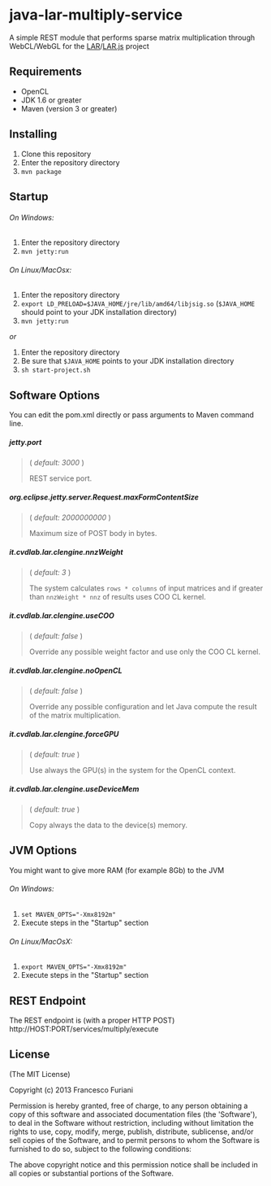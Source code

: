 java-lar-multiply-service
=========================

A simple REST module that performs sparse matrix multiplication through WebCL/WebGL for the [LAR](https://github.com/cvdlab/larpy)/[LAR.js](https://github.com/cvdlab/lar-demo) project

## Requirements

* OpenCL
* JDK 1.6 or greater
* Maven (version 3 or greater)

## Installing

1. Clone this repository
2. Enter the repository directory
3. `mvn package`

## Startup

###### On Windows:
1. Enter the repository directory
2. `mvn jetty:run`

###### On Linux/MacOsx:
1. Enter the repository directory
2. `export LD_PRELOAD=$JAVA_HOME/jre/lib/amd64/libjsig.so` (`$JAVA_HOME` should point to your JDK installation directory)
3. `mvn jetty:run`

*or*

1. Enter the repository directory
2. Be sure that `$JAVA_HOME` points to your JDK installation directory
3. `sh start-project.sh`


## Software Options

You can edit the pom.xml directly or pass arguments to Maven command line.

##### jetty.port
> ( _default: 3000_ )
>
> REST service port.

##### org.eclipse.jetty.server.Request.maxFormContentSize
> ( _default: 2000000000_ )
>
> Maximum size of POST body in bytes.

##### it.cvdlab.lar.clengine.nnzWeight
> ( _default: 3_ )
>
> The system calculates `rows * columns` of input matrices and if greater than `nnzWeight * nnz` of results uses COO CL kernel.

##### it.cvdlab.lar.clengine.useCOO
> ( _default: false_ )
>
> Override any possible weight factor and use only the COO CL kernel.

##### it.cvdlab.lar.clengine.noOpenCL
> ( _default: false_ )
>
> Override any possible configuration and let Java compute the result of the matrix multiplication.

##### it.cvdlab.lar.clengine.forceGPU
> ( _default: true_ )
>
> Use always the GPU(s) in the system for the OpenCL context.

##### it.cvdlab.lar.clengine.useDeviceMem
> ( _default: true_ )
>
> Copy always the data to the device(s) memory.

## JVM Options

You might want to give more RAM (for example 8Gb) to the JVM

###### On Windows:
1. `set MAVEN_OPTS="-Xmx8192m"`
2. Execute steps in the "Startup" section

###### On Linux/MacOsX:
1. `export MAVEN_OPTS="-Xmx8192m"`
2. Execute steps in the "Startup" section

## REST Endpoint

The REST endpoint is (with a proper HTTP POST) http://HOST:PORT/services/multiply/execute

## License

(The MIT License)

Copyright (c) 2013 Francesco Furiani

Permission is hereby granted, free of charge, to any person obtaining a copy of this software and associated documentation files (the 'Software'), to deal in the Software without restriction, including without limitation the rights to use, copy, modify, merge, publish, distribute, sublicense, and/or sell copies of the Software, and to permit persons to whom the Software is furnished to do so, subject to the following conditions:

The above copyright notice and this permission notice shall be included in all copies or substantial portions of the Software.
